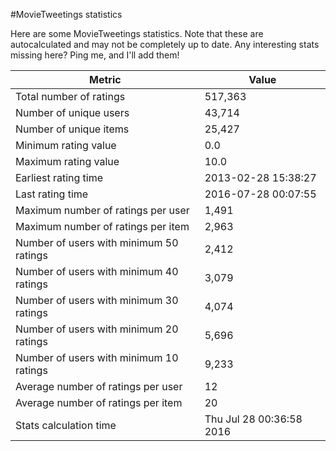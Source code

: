 #MovieTweetings statistics

Here are some MovieTweetings statistics. Note that these are autocalculated and may not be completely up to date. Any interesting stats missing here? Ping me, and I'll add them!

Metric | Value
--- | ---
Total number of ratings                 | 517,363
Number of unique users                  | 43,714
Number of unique items                  | 25,427
Minimum rating value                    | 0.0
Maximum rating value                    | 10.0
Earliest rating time                    | 2013-02-28 15:38:27
Last rating time                        | 2016-07-28 00:07:55
Maximum number of ratings per user      | 1,491
Maximum number of ratings per item      | 2,963
Number of users with minimum 50 ratings | 2,412
Number of users with minimum 40 ratings | 3,079
Number of users with minimum 30 ratings | 4,074
Number of users with minimum 20 ratings | 5,696
Number of users with minimum 10 ratings | 9,233
Average number of ratings per user      | 12
Average number of ratings per item      | 20
Stats calculation time                  | Thu Jul 28 00:36:58 2016

